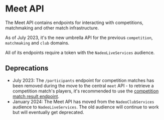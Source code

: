 # Meet API

The Meet API contains endpoints for interacting with competitions, matchmaking and other match infrastructure.

As of July 2023, it's the new umbrella API for the previous `competition`, `matchmaking` and `club` domains.

All of its endpoints require a token with the `NadeoLiveServices` audience.

## Deprecations

- July 2023: The `/participants` endpoint for competition matches has been removed during the move to the central `meet` API - to retrieve a competition match's players, it's recommended to use the [competition match result endpoint](/meet/competition-matches/results).
- January 2024: The Meet API has moved from the `NadeoClubServices` audience to `NadeoLiveServices`. The old audience will continue to work but will eventually get deprecated.
